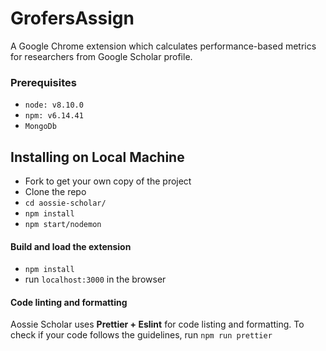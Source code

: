 # GrofersAssign
A Google Chrome extension which calculates performance-based metrics for researchers from Google Scholar profile.

### Prerequisites

* `node: v8.10.0`
* `npm: v6.14.41`
* `MongoDb`

## Installing on Local Machine

* Fork to get your own copy of the project 
* Clone the repo
* `cd aossie-scholar/`
* `npm install`
* `npm start/nodemon`

#### Build and load the extension
* `npm install`
* run `localhost:3000` in the browser 

#### Code linting and formatting
Aossie Scholar uses **Prettier + Eslint** for code listing and formatting. To check if your code follows the guidelines, run `npm run prettier`

